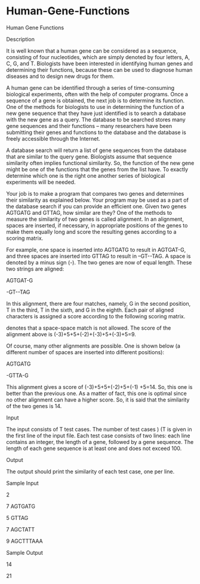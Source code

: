 # Human-Gene-Functions

Human Gene Functions

Description

It is well known that a human gene can be considered as a sequence, consisting of four nucleotides, which are simply denoted by four letters, A, C, G, and T. Biologists have been interested in identifying human genes and determining their functions, because these can be used to diagnose human diseases and to design new drugs for them.

A human gene can be identified through a series of time-consuming biological experiments, often with the help of computer programs. Once a sequence of a gene is obtained, the next job is to determine its function.
One of the methods for biologists to use in determining the function of a new gene sequence that they have just identified is to search a database with the new gene as a query. The database to be searched stores many gene sequences and their functions – many researchers have been submitting their genes and functions to the database and the database is freely accessible through the Internet.

A database search will return a list of gene sequences from the database that are similar to the query gene.
Biologists assume that sequence similarity often implies functional similarity. So, the function of the new gene might be one of the functions that the genes from the list have. To exactly determine which one is the right one another series of biological experiments will be needed.

Your job is to make a program that compares two genes and determines their similarity as explained below. Your program may be used as a part of the database search if you can provide an efficient one.
Given two genes AGTGATG and GTTAG, how similar are they? One of the methods to measure the similarity
of two genes is called alignment. In an alignment, spaces are inserted, if necessary, in appropriate positions of
the genes to make them equally long and score the resulting genes according to a scoring matrix.

For example, one space is inserted into AGTGATG to result in AGTGAT-G, and three spaces are inserted into GTTAG to result in –GT--TAG. A space is denoted by a minus sign (-). The two genes are now of equal
length. These two strings are aligned:

AGTGAT-G

-GT--TAG

In this alignment, there are four matches, namely, G in the second position, T in the third, T in the sixth, and G in the eighth. Each pair of aligned characters is assigned a score according to the following scoring matrix.

denotes that a space-space match is not allowed. The score of the alignment above is (-3)+5+5+(-2)+(-3)+5+(-3)+5=9.

Of course, many other alignments are possible. One is shown below (a different number of spaces are inserted into different positions):

AGTGATG

-GTTA-G

This alignment gives a score of (-3)+5+5+(-2)+5+(-1) +5=14. So, this one is better than the previous one. As a matter of fact, this one is optimal since no other alignment can have a higher score. So, it is said that the
similarity of the two genes is 14.

Input

The input consists of T test cases. The number of test cases ) (T is given in the first line of the input file. Each test case consists of two lines: each line contains an integer, the length of a gene, followed by a gene sequence. The length of each gene sequence is at least one and does not exceed 100.

Output

The output should print the similarity of each test case, one per line.

Sample Input

2 

7 AGTGATG 

5 GTTAG 

7 AGCTATT 

9 AGCTTTAAA 

Sample Output

14

21 
